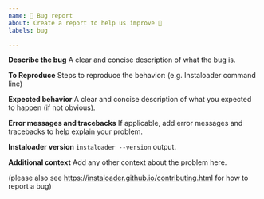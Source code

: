 ```yaml
---
name: 🐛 Bug report
about: Create a report to help us improve 🤕
labels: bug

---
```


**Describe the bug**
A clear and concise description of what the bug is.

**To Reproduce**
Steps to reproduce the behavior:
(e.g. Instaloader command line)

**Expected behavior**
A clear and concise description of what you expected to happen (if not obvious).

**Error messages and tracebacks**
If applicable, add error messages and tracebacks to help explain your problem.

**Instaloader version**
`instaloader --version` output.

**Additional context**
Add any other context about the problem here.

(please also see https://instaloader.github.io/contributing.html for how to report a bug)
